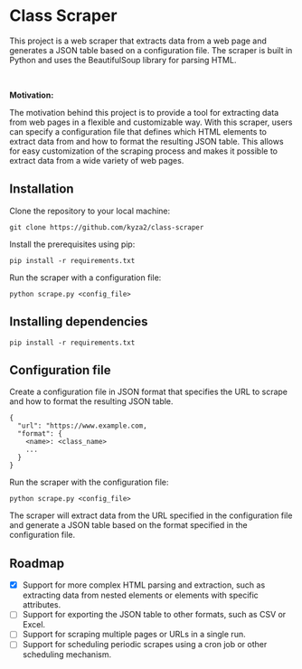 # Class Scraper

This project is a web scraper that extracts data from a web page and generates a JSON table based on a configuration file. The scraper is built in Python and uses the BeautifulSoup library for parsing HTML.

<br/>

**Motivation:**

The motivation behind this project is to provide a tool for extracting data from web pages in a flexible and customizable way. With this scraper, users can specify a configuration file that defines which HTML elements to extract data from and how to format the resulting JSON table. This allows for easy customization of the scraping process and makes it possible to extract data from a wide variety of web pages.

## Installation

Clone the repository to your local machine:

```
git clone https://github.com/kyza2/class-scraper
```

Install the prerequisites using pip:

```
pip install -r requirements.txt
```

Run the scraper with a configuration file:

```
python scrape.py <config_file>
```

## Installing dependencies

```
pip install -r requirements.txt
```

## Configuration file

Create a configuration file in JSON format that specifies the URL to scrape and how to format the resulting JSON table.

```
{
  "url": "https://www.example.com,
  "format": {
    <name>: <class_name>
    ...
  }
}
```

Run the scraper with the configuration file:

```
python scrape.py <config_file>
```

The scraper will extract data from the URL specified in the configuration file and generate a JSON table based on the format specified in the configuration file.

## Roadmap

- [x] Support for more complex HTML parsing and extraction, such as extracting data from nested elements or elements with specific attributes.
- [ ] Support for exporting the JSON table to other formats, such as CSV or Excel.
- [ ] Support for scraping multiple pages or URLs in a single run.
- [ ] Support for scheduling periodic scrapes using a cron job or other scheduling mechanism.
